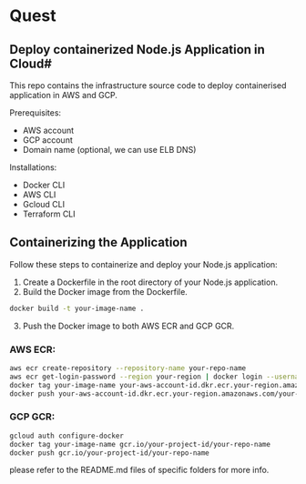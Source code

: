 # Quest

## Deploy containerized Node.js Application in Cloud#

This repo contains the infrastructure source code to deploy containerised application in AWS and GCP.

Prerequisites:
  - AWS account
  - GCP account
  - Domain name (optional, we can use ELB DNS)

Installations:
  - Docker CLI
  - AWS CLI
  - Gcloud CLI
  - Terraform CLI

## Containerizing the Application
Follow these steps to containerize and deploy your Node.js application:

1. Create a Dockerfile in the root directory of your Node.js application.
2. Build the Docker image from the Dockerfile.
```sh
docker build -t your-image-name .
```
3. Push the Docker image to both AWS ECR and GCP GCR.

### AWS ECR:
```sh
aws ecr create-repository --repository-name your-repo-name
aws ecr get-login-password --region your-region | docker login --username AWS --password-stdin your-aws-account-id.dkr.ecr.your-region.amazonaws.com
docker tag your-image-name your-aws-account-id.dkr.ecr.your-region.amazonaws.com/your-repo-name
docker push your-aws-account-id.dkr.ecr.your-region.amazonaws.com/your-repo-name
```

### GCP GCR:
```sh
gcloud auth configure-docker
docker tag your-image-name gcr.io/your-project-id/your-repo-name
docker push gcr.io/your-project-id/your-repo-name
```

please refer to the README.md files of specific folders for more info.

